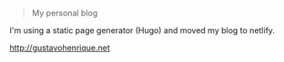 > My personal blog

I'm using a static page generator (Hugo) and moved my blog to netlify.  

http://gustavohenrique.net

